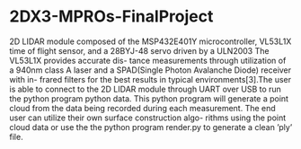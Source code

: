 # 2DX3-MPROs-FinalProject
2D LIDAR module composed of the MSP432E401Y microcontroller, VL53L1X time of flight sensor, and a 28BYJ-48 servo driven by a ULN2003
The VL53L1X provides accurate dis- tance measurements  through  utilization  of a 940nm class A laser and a SPAD(Single Photon Avalanche Diode) receiver with in- frared filters for the best results in typical environments[3].The user is able to connect to the 2D LIDAR module through UART over USB to run the python program python data.  This python program will generate a point cloud from the data being recorded during each measurement. The end user can utilize their own surface construction algo- rithms using the point cloud data or use the the python program render.py to generate a clean ’ply’ file.
